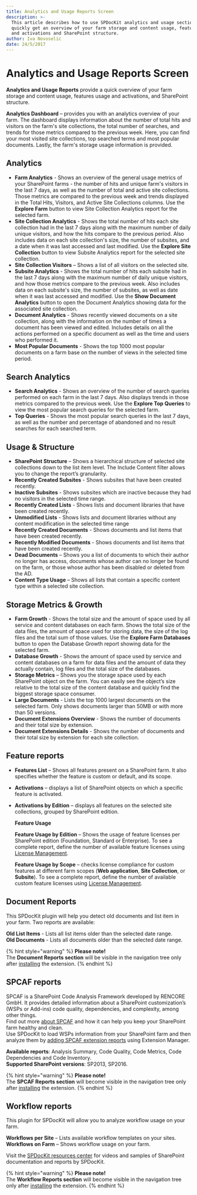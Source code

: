 ```yaml
---
title: Analytics and Usage Reports Screen
description: >-
  This article describes how to use SPDocKit analytics and usage section to
  quickly get an overview of your farm storage and content usage, features usage
  and activations and SharePoint structure.
author: Iva Novoselic
date: 24/5/2017
---
```


# Analytics and Usage Reports Screen

**Analytics and Usage Reports** provide a quick overview of your farm storage and content usage, features usage and activations, and SharePoint structure.

**Analytics Dashboard** – provides you with an analytics overview of your farm. The dashboard displays information about the number of total hits and visitors on the farm's site collections, the total number of searches, and trends for those metrics compared to the previous week. Here, you can find your most visited site collections, top searched terms and most popular documents. Lastly, the farm's storage usage information is provided.

## Analytics

* **Farm Analytics** - Shows an overview of the general usage metrics of your SharePoint farms - the number of hits and unique farm's visitors in the last 7 days, as well as the number of total and active site collections. Those metrics are compared to the previous week and trends displayed in the Total Hits, Visitors, and Active Site Collections columns. Use the **Explore Farm** button to view Site Collection Analytics report for the selected farm.
* **Site Collection Analytics** - Shows the total number of hits each site collection had in the last 7 days along with the maximum number of daily unique visitors, and how the hits compare to the previous period. Also includes data on each site collection's size, the number of subsites, and a date when it was last accessed and last modified. Use the **Explore Site Collection** button to view Subsite Analytics report for the selected site collection.
* **Site Collection Visitors** – Shows a list of all visitors on the selected site. 
* **Subsite Analytics** - Shows the total number of hits each subsite had in the last 7 days along with the maximum number of daily unique visitors, and how those metrics compare to the previous week. Also includes data on each subsite's size, the number of subsites, as well as date when it was last accessed and modified. Use the **Show Document Analytics** button to open the Document Analytics showing data for the associated site collection.
* **Document Analytics** - Shows recently viewed documents on a site collection, along with the information on the number of times a document has been viewed and edited. Includes details on all the actions performed on a specific document as well as the time and users who performed it. 
* **Most Popular Documents** - Shows the top 1000 most popular documents on a farm base on the number of views in the selected time period.

## Search Analytics

* **Search Analytics** - Shows an overview of the number of search queries performed on each farm in the last 7 days. Also displays trends in those metrics compared to the previous week. Use the **Explore Top Queries** to view the most popular search queries for the selected farm. 
* **Top Queries** - Shows the most popular search queries in the last 7 days, as well as the number and percentage of abandoned and no result searches for each searched term. 

## Usage & Structure

* **SharePoint Structure** – Shows a hierarchical structure of selected site collections down to the list item level. The Include Content filter allows you to change the report’s granularity.
* **Recently Created Subsites** - Shows subsites that have been created recently.
* **Inactive Subsites** - Shows subsites which are inactive because they had no visitors in the selected time range.
* **Recently Created Lists** - Shows lists and document libraries that have been created recently.
* **Unmodified Lists** - Shows lists and document libraries without any content modification in the selected time range
* **Recently Created Documents** - Shows documents and list items that have been created recently.
* **Recently Modified Documents** - Shows documents and list items that have been created recently.
* **Dead Documents** – Shows you a list of documents to which their author no longer has access, documents whose author can no longer be found on the farm, or those whose author has been disabled or deleted from the AD.  
* **Content Type Usage** – Shows all lists that contain a specific content type within a selected site collection.  

## Storage Metrics & Growth

* **Farm Growth** - Shows the total size and the amount of space used by all service and content databases on each farm. Shows the total size of the data files, the amount of space used for storing data, the size of the log files and the total sum of those values. Use the **Explore Farm Databases** button to open the Database Growth report showing data for the selected farm. 
* **Database Growth** - Shows the amount of space used by service and content databases on a farm for data files and the amount of data they actually contain, log files and the total size of the databases.
* **Storage Metrics** – Shows you the storage space used by each SharePoint object on the farm. You can easily see the object’s size relative to the total size of the content database and quickly find the biggest storage space consumer. 
* **Large Documents** - Lists the top 1000 largest documents on the selected farm. Only shows documents larger than 50MB or with more than 50 versions.
* **Document Extensions Overview** - Shows the number of documents and their total size by extension.
* **Document Extensions Details** - Shows the number of documents and their total size by extension for each site collection. 

## Feature reports

* **Features List** – Shows all features present on a SharePoint farm. It also specifies whether the feature is custom or default, and its scope. 
* **Activations** – displays a list of SharePoint objects on which a specific feature is activated.
* **Activations by Edition** – displays all features on the selected site collections, grouped by SharePoint edition.

  **Feature Usage**

  **Feature Usage by Edition** – Shows the usage of feature licenses per SharePoint edition \(Foundation, Standard or Enterprise\). To see a complete report, define the number of available feature licenses using [License Management](../../configure-and-extend-spdockit/license-management.md).

  **Feature Usage by Scope** – checks license compliance for custom features at different farm scopes \(**Web application**, **Site Collection**, or **Subsite**\). To see a complete report, define the number of available custom feature licenses using [License Management](../../configure-and-extend-spdockit/license-management.md).

## Document Reports

This SPDocKit plugin will help you detect old documents and list item in your farm. Two reports are available:

**Old List Items** - Lists all list items older than the selected date range.  
**Old Documents** - Lists all documents older than the selected date range.

{% hint style="warning" %}
**Please note!**   
The **Document Reports section** will be visible in the navigation tree only after [installing](../../configure-and-extend-spdockit/extend-spdockit/install-spdockit-extensions.md) the extension.
{% endhint %}

## SPCAF reports

SPCAF is a SharePoint Code Analysis Framework developed by RENCORE GmbH. It provides detailed information about a SharePoint customization’s \(WSPs or Add-ins\) code quality, dependencies, and complexity, among other things.  
Find out more [about SPCAF](https://www.spcaf.com/) and how it can help you keep your SharePoint farm healthy and clean.  
Use SPDocKit to load WSPs information from your SharePoint farm and then analyze them by [adding SPCAF extension reports](../../configure-and-extend-spdockit/extend-spdockit/install-spdockit-extensions.md) using Extension Manager.

**Available reports**: Analysis Summary, Code Quality, Code Metrics, Code Dependencies and Code Inventory.  
**Supported SharePoint versions**: SP2013, SP2016.

{% hint style="warning" %}
**Please note!**   
The **SPCAF Reports section** will become visible in the navigation tree only after [installing](../../configure-and-extend-spdockit/extend-spdockit/install-spdockit-extensions.md) the extension.
{% endhint %}

## Workflow reports

This plugin for SPDocKit will allow you to analyze workflow usage on your farm.

**Workflows per Site** – Lists available workflow templates on your sites.  
**Workflows on Farm** – Shows workflow usage on your farm.

Visit the [SPDocKit resources center](https://www.spdockit.com/resources/reports) for videos and samples of SharePoint documentation and reports by SPDocKit.

{% hint style="warning" %}
**Please note!**   
The **Workflow Reports section** will become visible in the navigation tree only after [installing](../../configure-and-extend-spdockit/extend-spdockit/install-spdockit-extensions.md) the extension.
{% endhint %}

